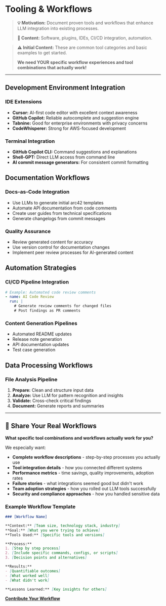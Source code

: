 # Tooling & Workflows

> **💡 Motivation:** Document proven tools and workflows that enhance LLM integration into existing processes.
> 
> **📝 Content:** Software, plugins, IDEs, CI/CD integration, automation.

> **⚠️ Initial Content:** These are common tool categories and basic examples to get started.
> 
> **We need YOUR specific workflow experiences and tool combinations that actually work!**

---

## Development Environment Integration

### IDE Extensions
- **Cursor:** AI-first code editor with excellent context awareness
- **GitHub Copilot:** Reliable autocomplete and suggestion engine
- **Tabnine:** Good for enterprise environments with privacy concerns
- **CodeWhisperer:** Strong for AWS-focused development

### Terminal Integration
- **GitHub Copilot CLI:** Command suggestions and explanations
- **Shell-GPT:** Direct LLM access from command line
- **AI commit message generators:** For consistent commit formatting

## Documentation Workflows

### Docs-as-Code Integration
- Use LLMs to generate initial arc42 templates
- Automate API documentation from code comments
- Create user guides from technical specifications
- Generate changelogs from commit messages

### Quality Assurance
- Review generated content for accuracy
- Use version control for documentation changes
- Implement peer review processes for AI-generated content

## Automation Strategies

### CI/CD Pipeline Integration
```yaml
# Example: Automated code review comments
- name: AI Code Review
  run: |
    # Generate review comments for changed files
    # Post findings as PR comments
```

### Content Generation Pipelines
- Automated README updates
- Release note generation
- API documentation updates
- Test case generation

## Data Processing Workflows

### File Analysis Pipeline
1. **Prepare:** Clean and structure input data
2. **Analyze:** Use LLM for pattern recognition and insights
3. **Validate:** Cross-check critical findings
4. **Document:** Generate reports and summaries

---

## 🚀 Share Your Real Workflows

**What specific tool combinations and workflows actually work for you?**

We especially want:
- **Complete workflow descriptions** - step-by-step processes you actually use
- **Tool integration details** - how you connected different systems
- **Performance metrics** - time savings, quality improvements, adoption rates
- **Failure stories** - what integrations seemed good but didn't work
- **Team adoption strategies** - how you rolled out LLM tools successfully
- **Security and compliance approaches** - how you handled sensitive data

### Example Workflow Template
```markdown
### [Workflow Name]

**Context:** [Team size, technology stack, industry]
**Goal:** [What you were trying to achieve]
**Tools Used:** [Specific tools and versions]

**Process:**
1. [Step by step process]
2. [Include specific commands, configs, or scripts]
3. [Decision points and alternatives]

**Results:**
- [Quantifiable outcomes]
- [What worked well]
- [What didn't work]

**Lessons Learned:** [Key insights for others]
```

**[Contribute Your Workflow](CONTRIBUTING.md)**